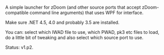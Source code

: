 A simple launcher for zDoom (and other source ports that accept zDoom-compatible command line arguments) that uses WPF for interface.

Make sure .NET 4.5, 4.0 and probably 3.5 are installed.

You can: select which IWAD file to use, which PWAD, pk3 etc files to load, do a little bit of tweaking and also select which source port to use.

Status: v1.p2.
